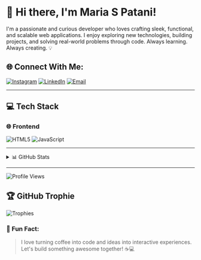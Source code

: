 # 👋 Hi there, I'm Maria S Patani!

I'm a passionate and curious developer who loves crafting sleek, functional, and scalable web applications. I enjoy exploring new technologies, building projects, and solving real-world problems through code. Always learning. Always creating. 💡

## 🌐 Connect With Me:
[![Instagram](https://img.shields.io/badge/Instagram-%23E4405F.svg?logo=Instagram&logoColor=white)](https://instagram.com/maria_s_patani)
[![LinkedIn](https://img.shields.io/badge/LinkedIn-%230077B5.svg?logo=linkedin&logoColor=white)](https://www.linkedin.com/in/maria-s-patani-79a6a0327)
[![Email](https://img.shields.io/badge/Email-D14836?logo=gmail&logoColor=white)](mailto:chinnu.patani0808@gmail.com)

---

## 💻 Tech Stack

### 🌐 Frontend
![HTML5](https://img.shields.io/badge/html5-%23E34F26.svg?style=for-the-badge&logo=html5&logoColor=white)
![JavaScript](https://img.shields.io/badge/javascript-%23323330.svg?style=for-the-badge&logo=javascript&logoColor=%23F7DF1E)

<!--### 🛠️ Tools, Languages & Design
![Python](https://img.shields.io/badge/python-3670A0?style=for-the-badge&logo=python&logoColor=ffdd54)
![Java](https://img.shields.io/badge/java-%23ED8B00.svg?style=for-the-badge&logo=openjdk&logoColor=white)
![C](https://img.shields.io/badge/c-%2300599C.svg?style=for-the-badge&logo=c&logoColor=white)-->


---

<details>
  <summary>📊 GitHub Stats</summary>

  <br/>

  ![](https://github-readme-stats.vercel.app/api?username=mariaspatani&theme=dark&hide_border=false&include_all_commits=true&count_private=true)

  ![](https://nirzak-streak-stats.vercel.app/?user=mariaspatani&theme=dark&hide_border=false)

  ![](https://github-readme-stats.vercel.app/api/top-langs/?username=mariaspatani&theme=dark&hide_border=false&include_all_commits=true&count_private=true&layout=compact)

</details>

---

![Profile Views](https://komarev.com/ghpvc/?username=mariaspatani&color=ff69b4&label=Profile+Views&style=flat-square)

## 🏆 GitHub Trophie
<img src="https://github-profile-trophy.vercel.app/?username=mariaspatani&theme=gruvbox&row=1&column=7" alt="Trophies" />


### 📌 Fun Fact:
> I love turning coffee into code and ideas into interactive experiences. Let's build something awesome together! ☕💻

